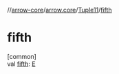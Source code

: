 //[arrow-core](../../../index.md)/[arrow.core](../index.md)/[Tuple11](index.md)/[fifth](fifth.md)

# fifth

[common]\
val [fifth](fifth.md): [E](index.md)

